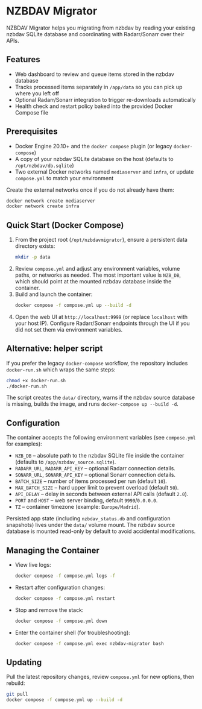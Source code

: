 # NZBDAV Migrator

NZBDAV Migrator helps you migrating from nzbdav by reading your existing nzbdav SQLite database and coordinating with Radarr/Sonarr over their APIs.

## Features
- Web dashboard to review and queue items stored in the nzbdav database
- Tracks processed items separately in `/app/data` so you can pick up where you left off
- Optional Radarr/Sonarr integration to trigger re-downloads automatically
- Health check and restart policy baked into the provided Docker Compose file

## Prerequisites
- Docker Engine 20.10+ and the `docker compose` plugin (or legacy `docker-compose`)
- A copy of your nzbdav SQLite database on the host (defaults to `/opt/nzbdav/db.sqlite`)
- Two external Docker networks named `mediaserver` and `infra`, or update `compose.yml` to match your environment

Create the external networks once if you do not already have them:

```bash
docker network create mediaserver
docker network create infra
```

## Quick Start (Docker Compose)
1. From the project root (`/opt/nzbdavmigrator`), ensure a persistent data directory exists:
   ```bash
   mkdir -p data
   ```
2. Review `compose.yml` and adjust any environment variables, volume paths, or networks as needed. The most important value is `NZB_DB`, which should point at the mounted nzbdav database inside the container.
3. Build and launch the container:
   ```bash
   docker compose -f compose.yml up --build -d
   ```
4. Open the web UI at `http://localhost:9999` (or replace `localhost` with your host IP). Configure Radarr/Sonarr endpoints through the UI if you did not set them via environment variables.

## Alternative: helper script
If you prefer the legacy `docker-compose` workflow, the repository includes `docker-run.sh` which wraps the same steps:

```bash
chmod +x docker-run.sh
./docker-run.sh
```

The script creates the `data/` directory, warns if the nzbdav source database is missing, builds the image, and runs `docker-compose up --build -d`.

## Configuration
The container accepts the following environment variables (see `compose.yml` for examples):

- `NZB_DB` – absolute path to the nzbdav SQLite file inside the container (defaults to `/app/nzbdav_source.sqlite`).
- `RADARR_URL`, `RADARR_API_KEY` – optional Radarr connection details.
- `SONARR_URL`, `SONARR_API_KEY` – optional Sonarr connection details.
- `BATCH_SIZE` – number of items processed per run (default `10`).
- `MAX_BATCH_SIZE` – hard upper limit to prevent overload (default `50`).
- `API_DELAY` – delay in seconds between external API calls (default `2.0`).
- `PORT` and `HOST` – web server binding, default `9999`/`0.0.0.0`.
- `TZ` – container timezone (example: `Europe/Madrid`).

Persisted app state (including `nzbdav_status.db` and configuration snapshots) lives under the `data/` volume mount. The nzbdav source database is mounted read-only by default to avoid accidental modifications.

## Managing the Container
- View live logs:
  ```bash
  docker compose -f compose.yml logs -f
  ```
- Restart after configuration changes:
  ```bash
  docker compose -f compose.yml restart
  ```
- Stop and remove the stack:
  ```bash
  docker compose -f compose.yml down
  ```
- Enter the container shell (for troubleshooting):
  ```bash
  docker compose -f compose.yml exec nzbdav-migrator bash
  ```

## Updating
Pull the latest repository changes, review `compose.yml` for new options, then rebuild:

```bash
git pull
docker compose -f compose.yml up --build -d
```

